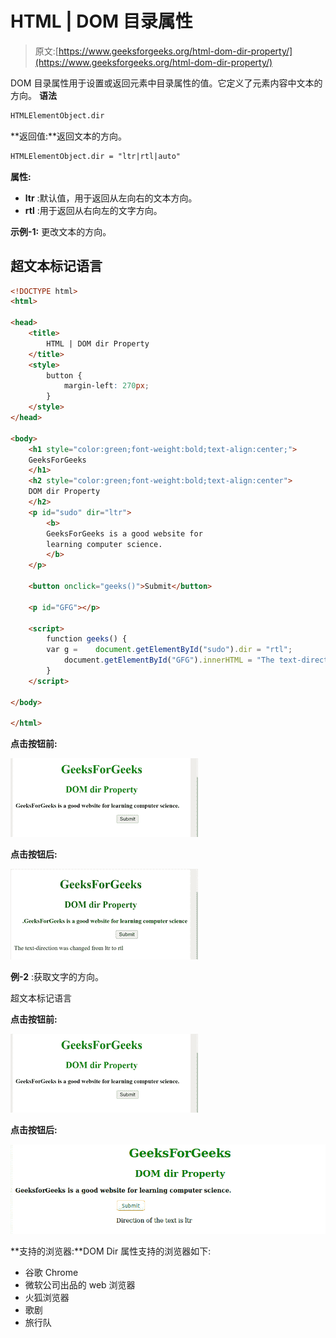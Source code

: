 # HTML | DOM 目录属性

> 原文:[https://www.geeksforgeeks.org/html-dom-dir-property/](https://www.geeksforgeeks.org/html-dom-dir-property/)

DOM 目录属性用于设置或返回元素中目录属性的值。它定义了元素内容中文本的方向。
**语法**

```html
HTMLElementObject.dir
```

**返回值:**返回文本的方向。

```html
HTMLElementObject.dir = "ltr|rtl|auto"
```

**属性:**

*   **ltr** :默认值，用于返回从左向右的文本方向。
*   **rtl** :用于返回从右向左的文字方向。

**示例-1:** 更改文本的方向。

## 超文本标记语言

```html
<!DOCTYPE html>
<html>

<head>
    <title>
        HTML | DOM dir Property
    </title>
    <style>
        button {
            margin-left: 270px;
        }
    </style>
</head>

<body>
    <h1 style="color:green;font-weight:bold;text-align:center;">
    GeeksForGeeks
    </h1>
    <h2 style="color:green;font-weight:bold;text-align:center">
    DOM dir Property
    </h2>
    <p id="sudo" dir="ltr">
        <b>
        GeeksForGeeks is a good website for
        learning computer science.
        </b>
    </p>

    <button onclick="geeks()">Submit</button>

    <p id="GFG"></p>

    <script>
        function geeks() {
        var g =    document.getElementById("sudo").dir = "rtl";
            document.getElementById("GFG").innerHTML = "The text-direction was changed  from ltr to " + g;
        }
    </script>

</body>

</html>
```

**点击按钮前:**

![](img/3188d74793a24fb96015dfb5a29766f6.png)

**点击按钮后:**

![](img/efdfb4093a9c6add7a26a55339df49c4.png)

**例-2** :获取文字的方向。

超文本标记语言

**点击按钮前:**

![](img/3188d74793a24fb96015dfb5a29766f6.png)

**点击按钮后:**

![](img/82eb1aa7b1bb79ebcb2793076a824b99.png)

**支持的浏览器:**DOM Dir 属性支持的浏览器如下:

*   谷歌 Chrome
*   微软公司出品的 web 浏览器
*   火狐浏览器
*   歌剧
*   旅行队